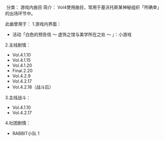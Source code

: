 ![]()
分类： 游戏内曲目
简介：
Vol4使用曲目，常用于基沃托斯某神秘组织「所确幸」的出场环节中。

此曲曾用于：
1.游戏内界面：

 - 活动「白色的预告信 ～ 虚饰之馆与美学所在之处 ～ 」：小游戏

2.主线剧情：

 - Vol.4.1.10
 - Vol.4.1.15
 - Vol.4.1.20
 - Final.2.20
 - Vol.4.2.9
 - Vol.4.2.17
 - Vol.4.2.18（战斗后）

3.主线战斗：

 - Vol.4.1.10
 - Vol.4.2.17

4.社团剧情：

 - RABBIT小队 1
